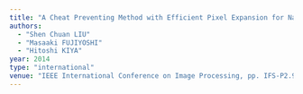```yaml
---
title: "A Cheat Preventing Method with Efficient Pixel Expansion for Naor-Shamir's Visual Cryptography"
authors:
  - "Shen Chuan LIU"
  - "Masaaki FUJIYOSHI"
  - "Hitoshi KIYA"
year: 2014
type: "international"
venue: "IEEE International Conference on Image Processing, pp. IFS-P2.9, Paris, France, 2014-10-30."
---
```

